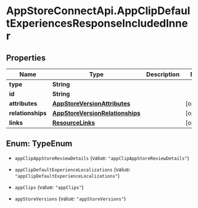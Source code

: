 # AppStoreConnectApi.AppClipDefaultExperiencesResponseIncludedInner

## Properties

Name | Type | Description | Notes
------------ | ------------- | ------------- | -------------
**type** | **String** |  | 
**id** | **String** |  | 
**attributes** | [**AppStoreVersionAttributes**](AppStoreVersionAttributes.md) |  | [optional] 
**relationships** | [**AppStoreVersionRelationships**](AppStoreVersionRelationships.md) |  | [optional] 
**links** | [**ResourceLinks**](ResourceLinks.md) |  | [optional] 



## Enum: TypeEnum


* `appClipAppStoreReviewDetails` (value: `"appClipAppStoreReviewDetails"`)

* `appClipDefaultExperienceLocalizations` (value: `"appClipDefaultExperienceLocalizations"`)

* `appClips` (value: `"appClips"`)

* `appStoreVersions` (value: `"appStoreVersions"`)




